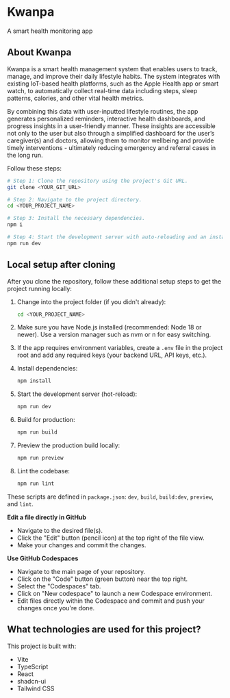 # Kwanpa
A smart health monitoring app
## About Kwanpa
Kwanpa is a smart health management system that enables users to track, manage, and improve their daily lifestyle habits. The system integrates with existing IoT-based health platforms, such as the Apple Health app or smart watch, to automatically collect real-time data including steps, sleep patterns, calories, and other vital health metrics. 

By combining this data with user-inputted lifestyle routines, the app generates personalized reminders, interactive health dashboards, and progress insights in a user-friendly manner. These insights are accessible not only to the user but also through a simplified dashboard for the user’s caregiver(s) and doctors, allowing them to monitor wellbeing and provide timely interventions - ultimately reducing emergency and referral cases in the long run. 


Follow these steps:

```sh
# Step 1: Clone the repository using the project's Git URL.
git clone <YOUR_GIT_URL>

# Step 2: Navigate to the project directory.
cd <YOUR_PROJECT_NAME>

# Step 3: Install the necessary dependencies.
npm i

# Step 4: Start the development server with auto-reloading and an instant preview.
npm run dev
```

## Local setup after cloning

After you clone the repository, follow these additional setup steps to get the project running locally:

1. Change into the project folder (if you didn't already):

	```sh
	cd <YOUR_PROJECT_NAME>
	```

2. Make sure you have Node.js installed (recommended: Node 18 or newer). Use a version manager such as nvm or n for easy switching.

3. If the app requires environment variables, create a `.env` file in the project root and add any required keys (your backend URL, API keys, etc.).

4. Install dependencies:

	```sh
	npm install
	```

5. Start the development server (hot-reload):

	```sh
	npm run dev
	```

6. Build for production:

	```sh
	npm run build
	```

7. Preview the production build locally:

	```sh
	npm run preview
	```

8. Lint the codebase:

	```sh
	npm run lint
	```

These scripts are defined in `package.json`: `dev`, `build`, `build:dev`, `preview`, and `lint`.


**Edit a file directly in GitHub**

- Navigate to the desired file(s).
- Click the "Edit" button (pencil icon) at the top right of the file view.
- Make your changes and commit the changes.

**Use GitHub Codespaces**

- Navigate to the main page of your repository.
- Click on the "Code" button (green button) near the top right.
- Select the "Codespaces" tab.
- Click on "New codespace" to launch a new Codespace environment.
- Edit files directly within the Codespace and commit and push your changes once you're done.

## What technologies are used for this project?

This project is built with:

- Vite
- TypeScript
- React
- shadcn-ui
- Tailwind CSS




